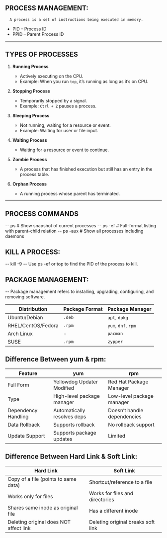  PROCESS MANAGEMENT:
 ------------------

      A process is a set of instructions being executed in memory.  

   - PID – Process ID  
   - PPID – Parent Process ID  

---

## TYPES OF PROCESSES
1. **Running Process**  
   - Actively executing on the CPU.  
   - Example: When you run `top`, it’s running as long as it’s on CPU.

2. **Stopping Process**  
   - Temporarily stopped by a signal.  
   - Example: `Ctrl + Z` pauses a process.

3. **Sleeping Process**  
   - Not running, waiting for a resource or event.  
   - Example: Waiting for user or file input.

4. **Waiting Process**  
   - Waiting for a resource or event to continue.

5. **Zombie Process**  
   - A process that has finished execution but still has an entry in the process table.

6. **Orphan Process**  
   - A running process whose parent has terminated.

---

## PROCESS COMMANDS


-- ps            # Show snapshot of current processes
-- ps -ef        # Full-format listing with parent-child relation
-- ps -aux       # Show all processes including daemons

KILL A PROCESS:
---------------
-- kill -9 <PID>
-- Use ps -ef or top to find the PID of the process to kill.

PACKAGE MANAGEMENT:
-------------------
-- Package management refers to installing, upgrading, configuring, and removing software.

| Distribution       | Package Format | Package Manager     |
| ------------------ | -------------- | ------------------- |
| Ubuntu/Debian      | `.deb`         | `apt`, `dpkg`       |
| RHEL/CentOS/Fedora | `.rpm`         | `yum`, `dnf`, `rpm` |
| Arch Linux         | -              | `pacman`            |
| SUSE               | `.rpm`         | `zypper`            |

Difference Between yum & rpm:
----------------------------
| Feature             | yum                         | rpm                         |
| ------------------- | --------------------------- | --------------------------- |
| Full Form           | Yellowdog Updater Modified  | Red Hat Package Manager     |
| Type                | High-level package manager  | Low-level package manager   |
| Dependency Handling | Automatically resolves deps | Doesn’t handle dependencies |
| Data Rollback       | Supports rollback           | No rollback support         |
| Update Support      | Supports package updates    | Limited                     |

Difference Between Hard Link & Soft Link:
-----------------------------------------
| Hard Link                              | Soft Link                          |
| -------------------------------------- | ---------------------------------- |
| Copy of a file (points to same data)   | Shortcut/reference to a file       |
| Works only for files                   | Works for files and directories    |
| Shares same inode as original file     | Has a different inode              |
| Deleting original does NOT affect link | Deleting original breaks soft link |



